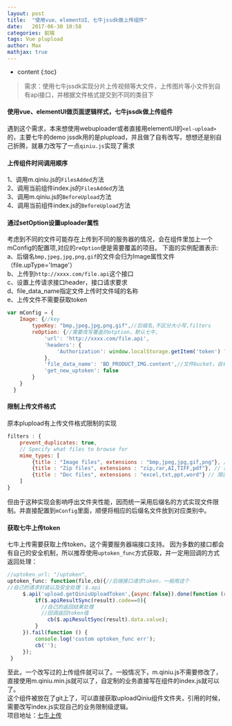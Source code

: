 ```yaml
---
layout: post
title:  "使用vue、elementUI、七牛jssdk做上传组件"
date:   2017-06-30 10:58
categories: 前端
tags: Vue plupload
author: Max
mathjax: true
---
```

* content
{:toc}

> 需求：使用七牛jssdk实现分片上传视频等大文件，上传图片等小文件到自有api接口，并根据文件格式提交到不同的类目下

#### 使用vue、elementUI做页面逻辑样式，七牛jssdk做上传组件
遇到这个需求，本来想使用webuploader或者直接用elementUI的`<el-upload>`的，主要七牛的demo jssdk用的是plupload，并且做了自有改写，想想还是别自己折腾，就暴力改写了一点`qiniu.js`实现了需求

#### 上传组件时间调用顺序
1、调用m.qiniu.js的`FilesAdded`方法 <br/>
2、调用当前组件index.js的`FilesAdded`方法 <br/>
3、调用m.qiniu.js的`BeforeUpload`方法 <br/>
4、调用当前组件index.js的`BeforeUpload`方法 <br/>

#### 通过setOption设置uploader属性
考虑到不同的文件可能存在上传到不同的服务器的情况，会在组件里加上一个mConfig的配置项,对应的`reOption`便是需要覆盖的项目。
下面的实例配置表示: <br/>
a、后缀名`bmp,jpeg,jpg,png,gif`的文件会归为Image属性文件（file.upType='Image'） <br/>
b、上传到`http://xxxx.com/file.api`这个接口 <br/>
c、设置上传请求接口header，接口请求要求 <br/>
d、file_data_name指定文件上传时文件域的名称 <br/>
e、上传文件不需要获取token <br/>
```js
var mConfig = {
    Image: {//key
        typeKey: "bmp,jpeg,jpg,png,gif",//后缀名,不区分大小写,filters
        reOption: {//需要改写覆盖的otption，默认七牛,
            'url': 'http://xxxx.com/file.api',
            'headers': {
                'Authorization': window.localStorage.getItem('token') ? "Bearer " + window.localStorage.getItem('token') : ''
            },
            'file_data_name': 'BD_PRODUCT_IMG.content',//文件bucket，自有api上传需要
            'get_new_uptoken': false
        }
    }
  }
```

#### 限制上传文件格式
原本plupload有上传文件格式限制的实现
```js
filters : {
    prevent_duplicates: true,
    // Specify what files to browse for
    mime_types: [
        {title : "Image files", extensions : "bmp,jpeg,jpg,gif,png"}, // 限定jpg,gif,png后缀上传
        {title : "Zip files", extensions : "zip,rar,AI,TIFF,pdf"}, // 限定zip后缀上传
        {title : "Doc files", extensions : "excel,txt,ppt,word"} // 限定文档上传*!/
    ]
}
```
但由于这种实现会影响呼出文件夹性能，因而统一采用后缀名的方式实现文件限制。并直接配置到`mConfig`里面，顺便将相应的后缀名文件放到对应类别中。

#### 获取七牛上传token
七牛上传需要获取上传token，这个需要服务器端接口支持。
因为多数的接口都会有自己的安全机制，所以推荐使用`uptoken_func`方式获取，并一定用回调的方式返回处理：
```js
//uptoken_url: "/uptoken",
uptoken_func: function(file,cb){//后端接口请求token，一般用这个
//自己的请求封装以及安全处理：$.api
     $.api('upload.getQiniuUploadToken',{async:false}).done(function (result) {
         if($.apiResultSync(result).code==0){
           //自己的返回结果处理
           //回调返回token值
             cb($.apiResultSync(result).data.value);
         }
     }).fail(function () {
         console.log('custom uptoken_func err');
         cb('');
     });
 }
```
至此，一个改写过的上传组件就可以了。一般情况下，m.qiniu.js不需要修改了，直接使用m.qiniu.min.js就可以了，自定制的业务直接写在组件的index.js就可以了。 <br/>
这个组件被放在了git上了，可以直接获取uploadQiniu组件文件夹，引用的时候，需要改写index.js实现自己的业务限制级逻辑。 <br/>
项目地址：[七牛上传](https://github.com/flyontheair/QiniuUpload)

